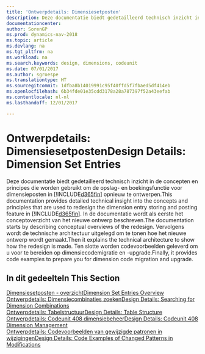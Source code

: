 ```yaml
---
title: 'Ontwerpdetails: Dimensiesetposten'
description: Deze documentatie biedt gedetailleerd technisch inzicht in de concepten en principes die worden gebruikt om de opslag- en boekingsfunctie voor dimensieposten opnieuw te ontwerpen.
documentationcenter: 
author: SorenGP
ms.prod: dynamics-nav-2018
ms.topic: article
ms.devlang: na
ms.tgt_pltfrm: na
ms.workload: na
ms.search.keywords: design, dimensions, codeunit
ms.date: 07/01/2017
ms.author: sgroespe
ms.translationtype: HT
ms.sourcegitcommit: 1dfba8b14019991c95f40ffd5f7fbaed5df414eb
ms.openlocfilehash: 6b34fde01e35cdd3178a28a787397f52a43eefab
ms.contentlocale: nl-nl
ms.lasthandoff: 12/01/2017

---
```

# <a name="design-details-dimension-set-entries"></a><span data-ttu-id="2876a-103">Ontwerpdetails: Dimensiesetposten</span><span class="sxs-lookup"><span data-stu-id="2876a-103">Design Details: Dimension Set Entries</span></span>
<span data-ttu-id="2876a-104">Deze documentatie biedt gedetailleerd technisch inzicht in de concepten en principes die worden gebruikt om de opslag- en boekingsfunctie voor dimensieposten in [!INCLUDE[d365fin](includes/d365fin_md.md)] opnieuw te ontwerpen.</span><span class="sxs-lookup"><span data-stu-id="2876a-104">This documentation provides detailed technical insight into the concepts and principles that are used to redesign the dimension entry storing and posting feature in [!INCLUDE[d365fin](includes/d365fin_md.md)].</span></span> <span data-ttu-id="2876a-105">In de documentatie wordt als eerste het conceptoverzicht van het nieuwe ontwerp beschreven.</span><span class="sxs-lookup"><span data-stu-id="2876a-105">The documentation starts by describing conceptual overviews of the redesign.</span></span> <span data-ttu-id="2876a-106">Vervolgens wordt de technische architectuur uitgelegd om te tonen hoe het nieuwe ontwerp wordt gemaakt.</span><span class="sxs-lookup"><span data-stu-id="2876a-106">Then it explains the technical architecture to show how the redesign is made.</span></span> <span data-ttu-id="2876a-107">Ten slotte worden codevoorbeelden geleverd om u voor te bereiden op dimensiecodemigratie en -upgrade.</span><span class="sxs-lookup"><span data-stu-id="2876a-107">Finally, it provides code examples to prepare you for dimension code migration and upgrade.</span></span>  

## <a name="in-this-section"></a><span data-ttu-id="2876a-108">In dit gedeelte</span><span class="sxs-lookup"><span data-stu-id="2876a-108">In This Section</span></span>  
[<span data-ttu-id="2876a-109">Dimensiesetposten - overzicht</span><span class="sxs-lookup"><span data-stu-id="2876a-109">Dimension Set Entries Overview</span></span>](design-details-dimension-set-entries-overview.md)  
[<span data-ttu-id="2876a-110">Ontwerpdetails: Dimensiecombinaties zoeken</span><span class="sxs-lookup"><span data-stu-id="2876a-110">Design Details: Searching for Dimension Combinations</span></span>](design-details-searching-for-dimension-combinations.md)  
[<span data-ttu-id="2876a-111">Ontwerpdetails: Tabelstructuur</span><span class="sxs-lookup"><span data-stu-id="2876a-111">Design Details: Table Structure</span></span>](design-details-table-structure.md)  
[<span data-ttu-id="2876a-112">Ontwerpdetails: Codeunit 408 dimensiebeheer</span><span class="sxs-lookup"><span data-stu-id="2876a-112">Design Details: Codeunit 408 Dimension Management</span></span>](design-details-codeunit-408-dimension-management.md)  
[<span data-ttu-id="2876a-113">Ontwerpdetails: Codevoorbeelden van gewijzigde patronen in wijzigingen</span><span class="sxs-lookup"><span data-stu-id="2876a-113">Design Details: Code Examples of Changed Patterns in Modifications</span></span>](design-details-code-examples-of-changed-patterns-in-modifications.md)

